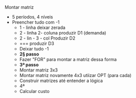 Montar matriz
- 5 períodos, 4 níveis
- Preencher tudo com -1
	- 1 - linha deixar zerada
	- 2 - linha 2- coluna produzir D1 (demanda)
	- 2 - lin - 3 - col Produzir D2
	- === produzir D3
	- Deixar tudo -1
	- **2§ passo**
	- Fazer "FOR" para montar a matriz dessa forma
	- **3ª passo**
	- Montar matriz 3x3
	- Montar matriz novamente  4x3 utiizar OPT (para cada)
	- Construir matrizes até entender a lógica
	- 4ª
	- Calcular custo

